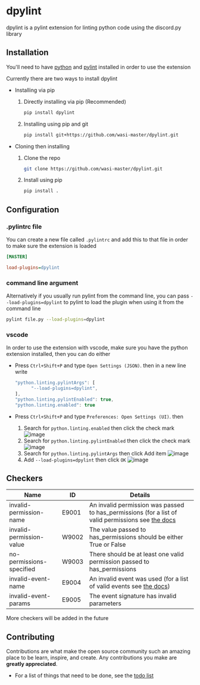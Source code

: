 # dpylint

dpylint is a pylint extension for linting python code using the discord.py library

## Installation

You'll need to have [python](https://www.python.org) and [pylint](https://www.pylint.org) installed in order to use the extension

Currently there are two ways to install dpylint

* Installing via pip
  1. Directly installing via pip (Recommended)

     ```sh
     pip install dpylint
     ```

  2. Installing using pip and git

     ```sh
     pip install git+https://github.com/wasi-master/dpylint.git
     ```

* Cloning then installing
  1. Clone the repo

     ```sh
     git clone https://github.com/wasi-master/dpylint.git
     ```

  2. Install using pip

     ```sh
     pip install .
     ```

## Configuration

### **.pylintrc file**

You can create a new file called `.pylintrc` and add this to that file in order to make sure the extension is loaded

```ini
[MASTER]

load-plugins=dpylint
```

### **command line argument**

Alternatively if you usually run pylint from the command line, you can pass `--load-plugins=dpylint` to pylint to load the plugin when using it from the command line

```sh
pylint file.py --load-plugins=dpylint
```

### **vscode**

In order to use the extension with vscode, make sure you have the python extension installed, then you can do either

* Press `Ctrl+Shift+P` and type `Open Settings (JSON)`. then in a new line write

  ```js
  "python.linting.pylintArgs": [
        "--load-plugins=dpylint",
  ],
  "python.linting.pylintEnabled": true,
  "python.linting.enabled": true
  ```

* Press `Ctrl+Shift+P` and type `Preferences: Open Settings (UI)`. then
  1. Search for `python.linting.enabled` then click the check mark
    ![image](https://i.imgur.com/mVaOZz4.png)
  2. Search for `python.linting.pylintEnabled` then click the check mark
    ![image](https://i.imgur.com/cUJqdoQ.png)
  3. Search for `python.linting.pylintArgs` then click Add item
    ![image](https://i.imgur.com/Wj3ab9v.png)
  4. Add `--load-plugins=dpylint` then click `OK`
    ![image](https://i.imgur.com/xHzwwft.png)

## Checkers

| Name                             | ID             | Details        |
| -------------------------------- | -------------- | -------------- |
| invalid-permission-name          | E9001          | An invalid permission was passed to has_permissions (for a list of valid permissions see [the docs](https://discordpy.readthedocs.io/en/latest/api.html#discord.Permissions)|
| invalid-permission-value         | W9002          | The value passed to has_permissions should be either True or False|
| no-permissions-specified         | W9003          | There should be at least one valid permission passed to has_permissions
| invalid-event-name               | E9004          | An invalid event was used (for a list of valid events see [the docs](https://discordpy.readthedocs.io/en/latest/api.html#event-reference))
| invalid-event-params             | E9005          | The event signature has invalid parameters

More checkers will be added in the future

## Contributing

Contributions are what make the open source community such an amazing place to be learn, inspire, and create. Any contributions you make are **greatly appreciated**.

* For a list of things that need to be done, see the [todo list](https://github.com/wasi-master/dpylint/blob/main/TODO_LIST.md)

